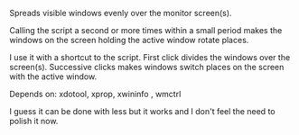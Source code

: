 Spreads visible windows evenly over the monitor screen(s).

Calling the script a second or more times within a small period
makes the windows on the screen holding the active window rotate places.

I use it with a shortcut to the script.
First click divides the windows over the screen(s).
Successive clicks makes windows switch places on the screen with the active window.

Depends on: xdotool, xprop, xwininfo , wmctrl

I guess it can be done with less but it works and I don't feel the need to polish it now.
